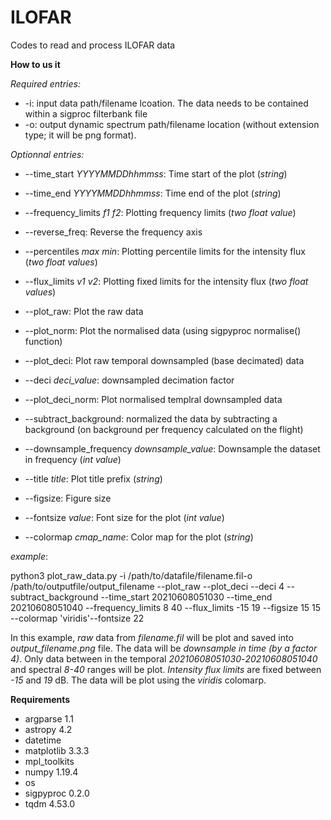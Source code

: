 # ILOFAR
Codes to read and process ILOFAR data

**How to us it**

*Required entries:*
* -i: input data path/filename lcoation. The data needs to be contained within a sigproc filterbank file
* -o: output dynamic spectrum path/filename location (without extension type; it will be png format).

*Optionnal entries:*

* --time_start *YYYYMMDDhhmmss*: Time start of the plot (*string*)
* --time_end *YYYYMMDDhhmmss*: Time end of the plot (*string*)

* --frequency_limits *f1 f2*: Plotting frequency limits (*two float value*)
* --reverse_freq: Reverse the frequency axis

* --percentiles *max min*: Plotting percentile limits for the intensity flux (*two float values*)
* --flux_limits *v1 v2*: Plotting fixed limits for the intensity flux (*two float values*)

* --plot_raw: Plot the raw data
* --plot_norm: Plot the normalised data (using sigpyproc normalise() function)
* --plot_deci: Plot raw temporal downsampled (base decimated) data
* --deci *deci_value*: downsampled decimation factor
* --plot_deci_norm: Plot normalised templral downsampled data

* --subtract_background: normalized the data by subtracting a background (on background per frequency calculated on the flight)

* --downsample_frequency *downsample_value*: Downsample the dataset in frequency (*int value*)

* --title *title*: Plot title prefix (*string*)
* --figsize: Figure size
* --fontsize *value*: Font size for the plot (*int value*)
* --colormap *cmap_name*: Color map for the plot (*string*)


*example*:

python3 plot_raw_data.py -i /path/to/datafile/filename.fil-o /path/to/outputfile/output_filename --plot_raw --plot_deci --deci 4 --subtract_background --time_start 20210608051030 --time_end 20210608051040 --frequency_limits 8 40 --flux_limits -15 19 --figsize 15 15 --colormap 'viridis'--fontsize 22

In this example, *raw* data from *filename.fil* will be plot and saved into *output_filename.png* file. The data will be *downsample in time (by a factor 4)*. Only data between in the temporal *20210608051030*-*20210608051040* and spectral *8-40* ranges will be plot. *Intensity flux limits* are fixed between *-15* and *19* dB. The data will be plot using the *viridis* colomarp.

**Requirements**
* argparse 1.1
* astropy 4.2
* datetime
* matplotlib 3.3.3
* mpl_toolkits
* numpy 1.19.4
* os 
* sigpyproc 0.2.0 
* tqdm 4.53.0
